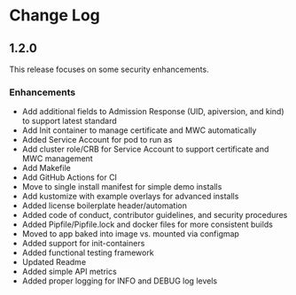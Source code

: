 # Change Log

## 1.2.0

This release focuses on some security enhancements.

### Enhancements

- Add additional fields to Admission Response (UID, apiversion, and kind) to support latest standard
- Add Init container to manage certificate and MWC automatically
- Added Service Account for pod to run as
- Add cluster role/CRB for Service Account to support certificate and MWC management
- Add Makefile
- Add GitHub Actions for CI
- Move to single install manifest for simple demo installs
- Add kustomize with example overlays for advanced installs
- Added license boilerplate header/automation
- Added code of conduct, contributor guidelines, and security procedures
- Added Pipfile/Pipfile.lock and docker files for more consistent builds
- Moved to app baked into image vs. mounted via configmap
- Added support for init-containers
- Added functional testing framework
- Updated Readme
- Added simple API metrics
- Added proper logging for INFO and DEBUG log levels
